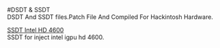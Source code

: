 #DSDT & SSDT     
DSDT And SSDT files.Patch File And Compiled For Hackintosh Hardware.   



[SSDT Intel HD 4600](/SSDT-IGPU-HD4600/)     
SSDT for  inject intel igpu hd 4600.    

